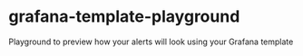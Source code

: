 # grafana-template-playground
Playground to preview how your alerts will look using your Grafana template
